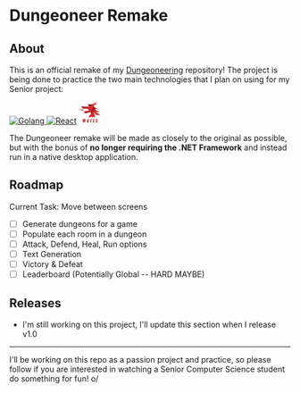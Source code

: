 # Dungeoneer Remake

## About

This is an official remake of my [Dungeoneering](https://github.com/eef-g/Dungeoneer) repository! The project is being done to practice the two main technologies that I plan on using for my Senior project:
<p>
  <a href="https://go.dev/" target ="_blank"> <img src="https://img.icons8.com/color/48/000000/golang.png" alt="Golang" width="40" height="40"/> </a>
  <a href="https://react.dev/" target="_blank"> <img src="https://upload.wikimedia.org/wikipedia/commons/a/a7/React-icon.svg" alt="React" width="40" height="40"/></a>
  <a href="https://wails.io/" target="_blank"> <img src="https://raw.githubusercontent.com/wailsapp/wails/master/assets/images/logo-universal.png" alt="Wails" width="40" height="40"/></a>
</p>
<p>
  The Dungeoneer remake will be made as closely to the original as possible, but with the bonus of <b>no longer requiring the .NET Framework</b> and instead run in a native desktop application.
</p>

## Roadmap
Current Task: Move between screens

- [ ] Generate dungeons for a game
- [ ] Populate each room in a dungeon
- [ ] Attack, Defend, Heal, Run options
- [ ] Text Generation
- [ ] Victory & Defeat
- [ ] Leaderboard (Potentially Global -- HARD MAYBE)

## Releases
* I'm still working on this project, I'll update this section when I release v1.0

<hr/>
I'll be working on this repo as a passion project and practice, so please follow if you are interested in watching a Senior Computer Science student do something for fun! o/
